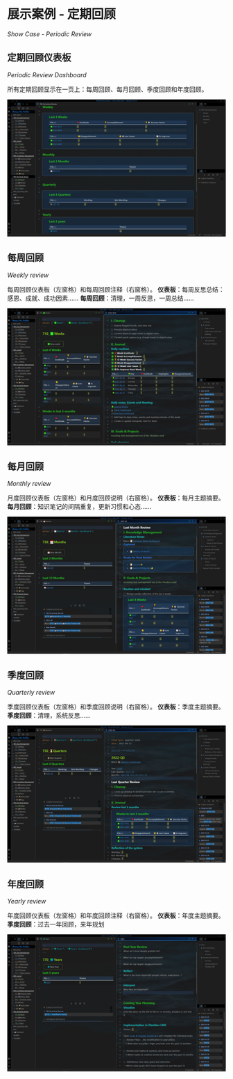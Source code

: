 # 展示案例 - 定期回顾
*Show Case - Periodic Review*

## 定期回顾仪表板
*Periodic Review Dashboard*

所有定期回顾显示在一页上：每周回顾、每月回顾、季度回顾和年度回顾。

![image-20220813231346154](images/image-20220813231346154.png)



## 每周回顾
*Weekly review*

每周回顾仪表板（左窗格）和每周回顾注释（右窗格）。
**仪表板**：每周反思总结：感恩、成就、成功因素……
**每周回顾**：清理，一周反思，一周总结......

![image-20220813230919644](images/image-20220813230919644.png)

## 每月回顾
 *Monthly review*

月度回顾仪表板（左窗格）和月度回顾说明（右窗格）。
**仪表板**：每月主题摘要。
**每月回顾**：知识笔记的间隔重复，更新习惯和心态......

![image-20220813231014952](images/image-20220813231014952.png)

## 季度回顾
*Quarterly review* 

季度回顾仪表板（左窗格）和季度回顾说明（右窗格）。
**仪表板**：季度主题摘要。
**季度回顾**：清理，系统反思......

![image-20220813231109642](images/image-20220813231109642.png)

## 年度回顾
*Yearly review*

年度回顾仪表板（左窗格）和年度回顾注释（右窗格）。
**仪表板**：年度主题摘要。
**季度回顾**：过去一年回顾，来年规划

![image-20220813231212722](images/image-20220813231212722.png)